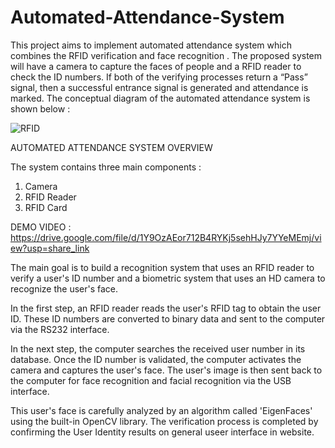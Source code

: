 # Automated-Attendance-System

This project aims to implement automated attendance system which combines the RFID verification and face recognition . The proposed system will have a camera to capture the faces of people and a RFID reader to check the ID numbers. If both of the verifying processes return a “Pass” signal, then a successful entrance signal is generated and attendance is marked. The conceptual diagram of the automated attendance system is shown below :

![RFID](https://user-images.githubusercontent.com/117595548/218154393-04223533-e7a2-436a-8ca9-c2b3bc4895ab.png)

AUTOMATED ATTENDANCE SYSTEM OVERVIEW

The system contains three main components :
1) Camera
2) RFID Reader
3) RFID Card

DEMO VIDEO :   https://drive.google.com/file/d/1Y9OzAEor712B4RYKj5sehHJy7YYeMEmj/view?usp=share_link

The main goal is to build a recognition system that uses an RFID reader to verify a user's ID number and a biometric system that uses an HD camera to recognize the user's face.

In the first step, an RFID reader reads the user's RFID tag to obtain the user ID. These ID numbers are converted to binary data and sent to the computer via the RS232 interface.

In the next step, the computer searches the received user number in its database. Once the ID number is validated, the computer activates the camera and captures the user's face. The user's image is then sent back to the computer for face recognition and facial recognition via the USB interface.

This user's face is carefully analyzed by an algorithm called 'EigenFaces' using the built-in OpenCV library. The verification process is completed by confirming the User Identity results on general useer interface in website.
